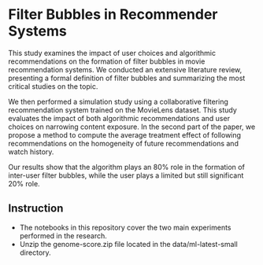 # Filter Bubbles in Recommender Systems
This study examines the impact of user choices and algorithmic recommendations on the formation of filter bubbles in movie recommendation systems. We conducted an extensive literature review, presenting a formal definition of filter bubbles and summarizing the most critical studies on the topic.

We then performed a simulation study using a collaborative filtering recommendation system trained on the MovieLens dataset. This study evaluates the impact of both algorithmic recommendations and user choices on narrowing content exposure. In the second part of the paper, we propose a method to compute the average treatment effect of following recommendations on the homogeneity of future recommendations and watch history.

Our results show that the algorithm plays an 80% role in the formation of inter-user filter bubbles, while the user plays a limited but still significant 20% role.

## Instruction
- The notebooks in this repository cover the two main experiments performed in the research.
- Unzip the genome-score.zip file located in the data/ml-latest-small directory.
